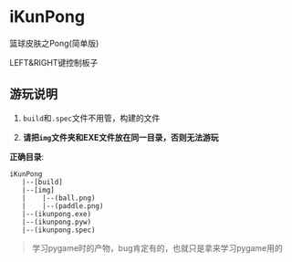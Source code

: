 # iKunPong

篮球皮肤之Pong(简单版)

LEFT&RIGHT键控制板子

## 游玩说明

1. `build`和`.spec`文件不用管，构建的文件

2. **请把`img`文件夹和EXE文件放在同一目录，否则无法游玩**

**正确目录**:
```
iKunPong
   |--[build]
   |--[img]
   |    |--(ball.png)
   |    |--(paddle.png)
   |--(ikunpong.exe)
   |--(ikunpong.pyw)
   |--(ikunpong.spec)
```

> 学习pygame时的产物，bug肯定有的，也就只是拿来学习pygame用的
